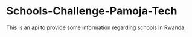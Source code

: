 # Schools-Challenge-Pamoja-Tech
This is an api to provide some information regarding schools in Rwanda.
